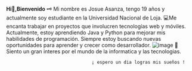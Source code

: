   **Hi👋,Bienvenido**
🗝 Mi nombre es Josue Asanza, tengo 19 años y actualmente soy estudiante en la Universidad Nacional de Loja.
💻Me encanta trabajar en proyectos que involucren tecnologías web y móviles. Actualmente, estoy aprendiendo Java y Python para mejorar mis habilidades de programación. Siempre estoy buscando nuevas oportunidades para aprender y crecer como desarrollador.
  ![image](https://github.com/Josue082004/Josue082004/assets/148294876/3f182a1a-57bd-4a0a-9ea5-96d442de4774)
 👀 Siento un gran interes por el mundo de la informatica y las tecnologias.


                                    ¡ espero un dia logras mis sueños !
